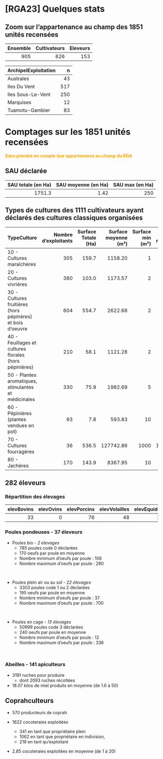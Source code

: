 # \[RGA23\] Quelques stats

## Zoom sur l’appartenance au champ des 1851 unités recensées

<table>
<thead>
<tr class="header">
<th style="text-align: right;">Ensemble</th>
<th style="text-align: right;">Cultivateurs</th>
<th style="text-align: right;">Eleveurs</th>
</tr>
</thead>
<tbody>
<tr class="odd">
<td style="text-align: right;">905</td>
<td style="text-align: right;">826</td>
<td style="text-align: right;">153</td>
</tr>
</tbody>
</table>

<table>
<thead>
<tr class="header">
<th style="text-align: left;">ArchipelExploitation</th>
<th style="text-align: right;">n</th>
</tr>
</thead>
<tbody>
<tr class="odd">
<td style="text-align: left;">Australes</td>
<td style="text-align: right;">43</td>
</tr>
<tr class="even">
<td style="text-align: left;">Iles Du Vent</td>
<td style="text-align: right;">517</td>
</tr>
<tr class="odd">
<td style="text-align: left;">Iles Sous-Le-Vent</td>
<td style="text-align: right;">250</td>
</tr>
<tr class="even">
<td style="text-align: left;">Marquises</td>
<td style="text-align: right;">12</td>
</tr>
<tr class="odd">
<td style="text-align: left;">Tuamotu-Gambier</td>
<td style="text-align: right;">83</td>
</tr>
</tbody>
</table>

# Comptages sur les 1851 unités recensées

<font color = "orange">**Sans prendre en compte leur appartenance au
champ du RGA**</font>

## SAU déclarée

<table>
<thead>
<tr class="header">
<th style="text-align: right;">SAU totale (en Ha)</th>
<th style="text-align: right;">SAU moyenne (en Ha)</th>
<th style="text-align: right;">SAU max (en Ha)</th>
</tr>
</thead>
<tbody>
<tr class="odd">
<td style="text-align: right;">1751.3</td>
<td style="text-align: right;">1.42</td>
<td style="text-align: right;">250</td>
</tr>
</tbody>
</table>

## Types de cultures des 1111 cultivateurs ayant déclarés des cultures classiques organisées

<table>
<colgroup>
<col style="width: 38%" />
<col style="width: 13%" />
<col style="width: 12%" />
<col style="width: 13%" />
<col style="width: 10%" />
<col style="width: 10%" />
</colgroup>
<thead>
<tr class="header">
<th style="text-align: left;">TypeCulture</th>
<th style="text-align: right;">Nombre d’exploitants</th>
<th style="text-align: right;">Surface Totale (Ha)</th>
<th style="text-align: right;">Surface moyenne (m²)</th>
<th style="text-align: right;">Surface min (m²)</th>
<th style="text-align: right;">Surface max (m²)</th>
</tr>
</thead>
<tbody>
<tr class="odd">
<td style="text-align: left;">10 - Cultures maraîchères</td>
<td style="text-align: right;">305</td>
<td style="text-align: right;">159.7</td>
<td style="text-align: right;">1158.20</td>
<td style="text-align: right;">1</td>
<td style="text-align: right;">50000</td>
</tr>
<tr class="even">
<td style="text-align: left;">20 - Cultures vivrières</td>
<td style="text-align: right;">380</td>
<td style="text-align: right;">103.0</td>
<td style="text-align: right;">1173.57</td>
<td style="text-align: right;">2</td>
<td style="text-align: right;">40000</td>
</tr>
<tr class="odd">
<td style="text-align: left;">30 - Cultures fruitières (hors pépinères)
et bois d’oeuvre</td>
<td style="text-align: right;">604</td>
<td style="text-align: right;">554.7</td>
<td style="text-align: right;">2622.68</td>
<td style="text-align: right;">2</td>
<td style="text-align: right;">750000</td>
</tr>
<tr class="even">
<td style="text-align: left;">40 - Feuillages et cultures florales (hors
pépinières)</td>
<td style="text-align: right;">210</td>
<td style="text-align: right;">58.1</td>
<td style="text-align: right;">1121.28</td>
<td style="text-align: right;">2</td>
<td style="text-align: right;">75000</td>
</tr>
<tr class="odd">
<td style="text-align: left;">50 - Plantes aromatiques, stimulantes et
médicinales</td>
<td style="text-align: right;">330</td>
<td style="text-align: right;">75.9</td>
<td style="text-align: right;">1982.69</td>
<td style="text-align: right;">5</td>
<td style="text-align: right;">119365</td>
</tr>
<tr class="even">
<td style="text-align: left;">60 - Pépinières (plantes vendues en
pot)</td>
<td style="text-align: right;">93</td>
<td style="text-align: right;">7.8</td>
<td style="text-align: right;">593.83</td>
<td style="text-align: right;">10</td>
<td style="text-align: right;">6400</td>
</tr>
<tr class="odd">
<td style="text-align: left;">70 - Cultures fourragères</td>
<td style="text-align: right;">36</td>
<td style="text-align: right;">536.5</td>
<td style="text-align: right;">127742.86</td>
<td style="text-align: right;">1000</td>
<td style="text-align: right;">1500000</td>
</tr>
<tr class="even">
<td style="text-align: left;">80 - Jachères</td>
<td style="text-align: right;">170</td>
<td style="text-align: right;">143.9</td>
<td style="text-align: right;">8367.95</td>
<td style="text-align: right;">10</td>
<td style="text-align: right;">172000</td>
</tr>
</tbody>
</table>

## 282 éleveurs

### Répartition des élevages

<table>
<colgroup>
<col style="width: 11%" />
<col style="width: 10%" />
<col style="width: 12%" />
<col style="width: 14%" />
<col style="width: 12%" />
<col style="width: 11%" />
<col style="width: 13%" />
<col style="width: 12%" />
</colgroup>
<thead>
<tr class="header">
<th style="text-align: right;">elevBovins</th>
<th style="text-align: right;">elevOvins</th>
<th style="text-align: right;">elevPorcins</th>
<th style="text-align: right;">elevVolailles</th>
<th style="text-align: right;">elevEquides</th>
<th style="text-align: right;">elevLapins</th>
<th style="text-align: right;">elevAbeilles</th>
<th style="text-align: right;">elevCaprins</th>
</tr>
</thead>
<tbody>
<tr class="odd">
<td style="text-align: right;">33</td>
<td style="text-align: right;">0</td>
<td style="text-align: right;">76</td>
<td style="text-align: right;">48</td>
<td style="text-align: right;">12</td>
<td style="text-align: right;">3</td>
<td style="text-align: right;">141</td>
<td style="text-align: right;">17</td>
</tr>
</tbody>
</table>

### Poules pondeuses - 37 éleveurs

-   Poules bio - *2 élevages*
    -   785 poules code 0 déclarées
    -   170 oeufs par poule en moyenne
    -   Nombre minimum d’oeufs par poule : 108
    -   Nombre maximum d’oeufs par poule : 280

<br/>

-   Poules plein air ou au sol - *22 élevages*
    -   3303 poules code 1 ou 2 déclarées
    -   195 oeufs par poule en moyenne
    -   Nombre minimum d’oeufs par poule : 37
    -   Nombre maximum d’oeufs par poule : 700

<br/>

-   Poules en cage - *13 élevages*
    -   50999 poules code 3 déclarées
    -   240 oeufs par poule en moyenne
    -   Nombre minimum d’oeufs par poule : 12
    -   Nombre maximum d’oeufs par poule : 336

<br/>

### Abeilles - 141 apiculteurs

-   3191 ruches pour produire
    -   dont 2093 ruches récoltées
-   18.07 kilos de miel produits en moyenne (de 1.6 à 50)

## Coprahculteurs

-   570 producteurs de coprah

-   1622 cocoteraies exploitées

    -   341 en tant que propriétaire plein
    -   1062 en tant que propriétaire en indivision,
    -   219 en tant qu’exploitant

-   2.85 cocoteraies exploitées en moyenne (de 1 à 20)

